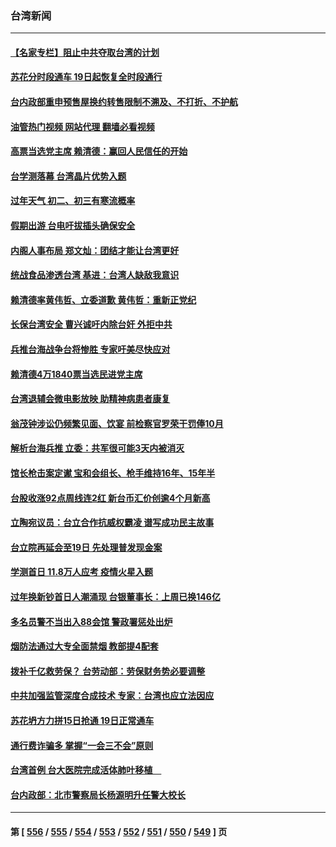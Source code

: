 ### 台湾新闻
---
#### [【名家专栏】阻止中共夺取台湾的计划](../../pages/ncid1349361/n13907549.md?01161245) 
#### [苏花分时段通车 19日起恢复全时段通行](../../pages/ncid1349361/n13907694.md?01161245) 
#### [台内政部重申预售屋换约转售限制不溯及、不打折、不护航](../../pages/ncid1349361/n13907604.md?01161245) 
#### [油管热门视频 网站代理 翻墙必看视频](http://138.2.39.72:81/youtube.html?epic-marker?01161245)
#### [高票当选党主席 赖清德：赢回人民信任的开始](../../pages/ncid1349361/n13907648.md?01161245) 
#### [台学测落幕 台湾晶片优势入题](../../pages/ncid1349361/n13907650.md?01161245) 
#### [过年天气 初二、初三有寒流概率](../../pages/ncid1349361/n13907652.md?01161245) 
#### [假期出游 台电吁拔插头确保安全](../../pages/ncid1349361/n13907653.md?01161245) 
#### [内阁人事布局 郑文灿：团结才能让台湾更好](../../pages/ncid1349361/n13907618.md?01161245) 
#### [统战食品渗透台湾 基进：台湾人缺敌我意识](../../pages/ncid1349361/n13907615.md?01161245) 
#### [赖清德率黄伟哲、立委道歉 黄伟哲：重新正党纪](../../pages/ncid1349361/n13907617.md?01161245) 
#### [长保台湾安全 曹兴诚吁内除台奸 外拒中共](../../pages/ncid1349361/n13907564.md?01161245) 
#### [兵推台海战争台将惨胜 专家吁美尽快应对](../../pages/ncid1349361/n13906429.md?01161245) 
#### [赖清德4万1840票当选民进党主席](../../pages/ncid1349361/n13907563.md?01161245) 
#### [台湾退辅会微电影放映 助精神病患者康复](../../pages/ncid1349361/n13906774.md?01161245) 
#### [翁茂钟涉讼仍频繁见面、饮宴 前检察官罗荣干罚俸10月](../../pages/ncid1349361/n13906364.md?01161245) 
#### [解析台海兵推 立委：共军很可能3天内被消灭](../../pages/ncid1349361/n13906345.md?01161245) 
#### [馆长枪击案定谳 宝和会组长、枪手维持16年、15年半](../../pages/ncid1349361/n13906347.md?01161245) 
#### [台股收涨92点周线连2红 新台币汇价创逾4个月新高](../../pages/ncid1349361/n13906350.md?01161245) 
#### [立陶宛议员：台立合作抗威权霸凌 谱写成功民主故事](../../pages/ncid1349361/n13906330.md?01161245) 
#### [台立院再延会至19日 先处理普发现金案](../../pages/ncid1349361/n13906392.md?01161245) 
#### [学测首日 11.8万人应考 疫情火星入题](../../pages/ncid1349361/n13906348.md?01161245) 
#### [过年换新钞首日人潮涌现 台银董事长：上周已换146亿](../../pages/ncid1349361/n13906352.md?01161245) 
#### [多名员警不当出入88会馆 警政署惩处出炉](../../pages/ncid1349361/n13906351.md?01161245) 
#### [烟防法通过大专全面禁烟 教部提4配套](../../pages/ncid1349361/n13906355.md?01161245) 
#### [拨补千亿救劳保？ 台劳动部：劳保财务势必要调整](../../pages/ncid1349361/n13906382.md?01161245) 
#### [中共加强监管深度合成技术 专家：台湾也应立法因应](../../pages/ncid1349361/n13906342.md?01161245) 
#### [苏花坍方力拼15日抢通 19日正常通车](../../pages/ncid1349361/n13906362.md?01161245) 
#### [通行费诈骗多 掌握“一会三不会”原则](../../pages/ncid1349361/n13906365.md?01161245) 
#### [台湾首例 台大医院完成活体肺叶移植　](../../pages/ncid1349361/n13906368.md?01161245) 
#### [台内政部：北市警察局长杨源明升任警大校长](../../pages/ncid1349361/n13906370.md?01161245) 

---
#### 第 [ [556](./556.md?01161245) / [555](./555.md?01161245) / [554](./554.md?01161245) / [553](./553.md?01161245) / [552](./552.md?01161245) / [551](./551.md?01161245) / [550](./550.md?01161245) / [549](./549.md?01161245) ] 页

